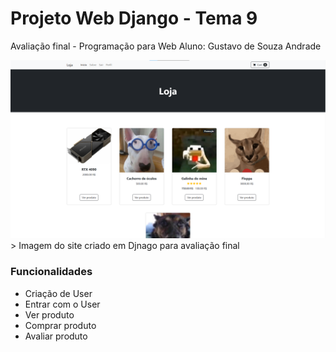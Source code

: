 # Projeto Web Django - Tema 9

Avaliação final - Programação para Web
Aluno: Gustavo de Souza Andrade

<img src="imagem.png" alt="imagem">
> Imagem do site criado em Djnago para avaliação final

### Funcionalidades
- Criação de User
- Entrar com o User
- Ver produto
- Comprar produto
- Avaliar produto
